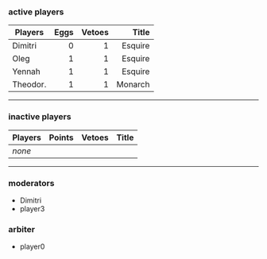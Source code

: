 ### active players

Players                   | Eggs   | Vetoes | Title           |
--------------------------| ------:| ------:| ---------------:|
Dimitri                   | 0      | 1      | Esquire         |
Oleg                      | 1      | 1      | Esquire         |
Yennah                    | 1      | 1      | Esquire         |
Theodor.                  | 1      | 1      | Monarch         |

___

### inactive players

Players                   | Points | Vetoes | Title           |
--------------------------| ------:| ------:| ---------------:|
_none_                    |        |        |                 |


___


### moderators
- Dimitri
- player3


### arbiter
- player0

